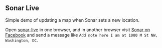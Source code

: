## Sonar Live

Simple demo of updating a map when Sonar sets a new location.

Open [sonar-live](https://esridc.github.io/sonar-live) in one browser, and in another browser visit [Sonar on Facebook](https://www.facebook.com/sonarhere) and send a message like `Add note here I am at 1000 M St NW, Washington, DC`.
